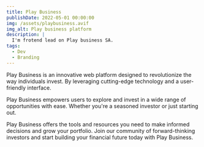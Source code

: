 ```yaml
---
title: Play Business
publishDate: 2022-05-01 00:00:00
img: /assets/playbusiness.avif
img_alt: Play business platform
description: |
  I'm frotend lead on Play business SA.
tags:
  - Dev
  - Branding
---
```


Play Business is an innovative web platform designed to revolutionize the way individuals invest. By leveraging cutting-edge technology and a user-friendly interface.

Play Business empowers users to explore and invest in a wide range of opportunities with ease. Whether you're a seasoned investor or just starting out.

Play Business offers the tools and resources you need to make informed decisions and grow your portfolio. Join our community of forward-thinking investors and start building your financial future today with Play Business.
